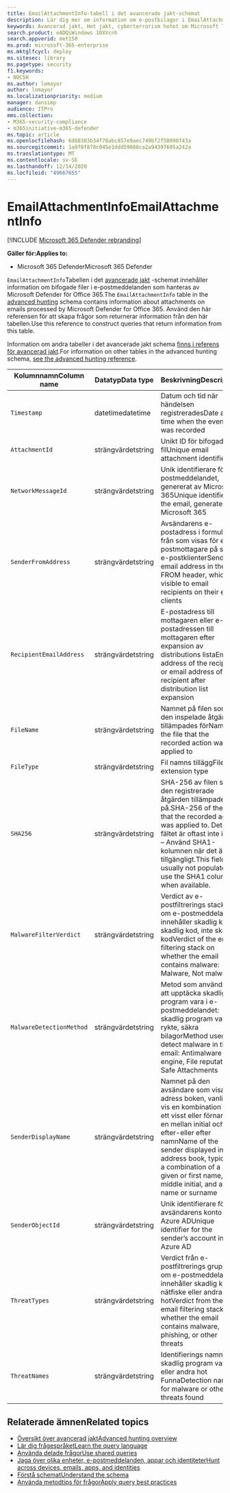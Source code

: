 ```yaml
---
title: EmailAttachmentInfo-tabell i det avancerade jakt-schemat
description: Lär dig mer om information om e-postbilagor i EmailAttachmentInfo-tabellen för Advanced jakt-schemat
keywords: Avancerad jakt, Hot jakt, cyberterrorism hotet om Microsoft Threat Protection, Microsoft 365, MTP, m365, sökning, frågor, telemetri, schema referens, kusto, tabell, kolumn, datatyp, beskrivning, EmailAttachmentInfo, nätverks meddelande-ID, avsändare, mottagare, bifogade filer, namn och skadlig program vara Verdict
search.product: eADQiWindows 10XVcnh
search.appverid: met150
ms.prod: microsoft-365-enterprise
ms.mktglfcycl: deploy
ms.sitesec: library
ms.pagetype: security
f1.keywords:
- NOCSH
ms.author: lomayor
author: lomayor
ms.localizationpriority: medium
manager: dansimp
audience: ITPro
mms.collection:
- M365-security-compliance
- m365initiative-m365-defender
ms.topic: article
ms.openlocfilehash: 6d88303b34f78abc857e9aec749bf2f58090f43a
ms.sourcegitcommit: 1a9f0f878c045e1ddd59088ca2a94397605a242a
ms.translationtype: MT
ms.contentlocale: sv-SE
ms.lasthandoff: 12/14/2020
ms.locfileid: "49667655"
---
```

# <a name="emailattachmentinfo"></a><span data-ttu-id="f614c-104">EmailAttachmentInfo</span><span class="sxs-lookup"><span data-stu-id="f614c-104">EmailAttachmentInfo</span></span>

[!INCLUDE [Microsoft 365 Defender rebranding](../includes/microsoft-defender.md)]


<span data-ttu-id="f614c-105">**Gäller för:**</span><span class="sxs-lookup"><span data-stu-id="f614c-105">**Applies to:**</span></span>
- <span data-ttu-id="f614c-106">Microsoft 365 Defender</span><span class="sxs-lookup"><span data-stu-id="f614c-106">Microsoft 365 Defender</span></span>



<span data-ttu-id="f614c-107">`EmailAttachmentInfo`Tabellen i det [avancerade jakt](advanced-hunting-overview.md) -schemat innehåller information om bifogade filer i e-postmeddelanden som hanteras av Microsoft Defender för Office 365.</span><span class="sxs-lookup"><span data-stu-id="f614c-107">The `EmailAttachmentInfo` table in the [advanced hunting](advanced-hunting-overview.md) schema contains information about attachments on emails processed by Microsoft Defender for Office 365.</span></span> <span data-ttu-id="f614c-108">Använd den här referensen för att skapa frågor som returnerar information från den här tabellen.</span><span class="sxs-lookup"><span data-stu-id="f614c-108">Use this reference to construct queries that return information from this table.</span></span>

<span data-ttu-id="f614c-109">Information om andra tabeller i det avancerade jakt schema [finns i referens för avancerad jakt](advanced-hunting-schema-tables.md).</span><span class="sxs-lookup"><span data-stu-id="f614c-109">For information on other tables in the advanced hunting schema, [see the advanced hunting reference](advanced-hunting-schema-tables.md).</span></span>

| <span data-ttu-id="f614c-110">Kolumnnamn</span><span class="sxs-lookup"><span data-stu-id="f614c-110">Column name</span></span> | <span data-ttu-id="f614c-111">Datatyp</span><span class="sxs-lookup"><span data-stu-id="f614c-111">Data type</span></span> | <span data-ttu-id="f614c-112">Beskrivning</span><span class="sxs-lookup"><span data-stu-id="f614c-112">Description</span></span> |
|-------------|-----------|-------------|
| `Timestamp` | <span data-ttu-id="f614c-113">datetime</span><span class="sxs-lookup"><span data-stu-id="f614c-113">datetime</span></span> | <span data-ttu-id="f614c-114">Datum och tid när händelsen registrerades</span><span class="sxs-lookup"><span data-stu-id="f614c-114">Date and time when the event was recorded</span></span> |
| `AttachmentId` | <span data-ttu-id="f614c-115">strängvärdet</span><span class="sxs-lookup"><span data-stu-id="f614c-115">string</span></span> | <span data-ttu-id="f614c-116">Unikt ID för bifogad fil</span><span class="sxs-lookup"><span data-stu-id="f614c-116">Unique email attachment identifier</span></span> |
| `NetworkMessageId` | <span data-ttu-id="f614c-117">strängvärdet</span><span class="sxs-lookup"><span data-stu-id="f614c-117">string</span></span> | <span data-ttu-id="f614c-118">Unik identifierare för e-postmeddelandet, genererat av Microsoft 365</span><span class="sxs-lookup"><span data-stu-id="f614c-118">Unique identifier for the email, generated by Microsoft 365</span></span> |
| `SenderFromAddress` | <span data-ttu-id="f614c-119">strängvärdet</span><span class="sxs-lookup"><span data-stu-id="f614c-119">string</span></span> | <span data-ttu-id="f614c-120">Avsändarens e-postadress i formuläret från som visas för e-postmottagare på sina e-postklienter</span><span class="sxs-lookup"><span data-stu-id="f614c-120">Sender email address in the FROM header, which is visible to email recipients on their email clients</span></span> |
| `RecipientEmailAddress` | <span data-ttu-id="f614c-121">strängvärdet</span><span class="sxs-lookup"><span data-stu-id="f614c-121">string</span></span> | <span data-ttu-id="f614c-122">E-postadress till mottagaren eller e-postadressen till mottagaren efter expansion av distributions lista</span><span class="sxs-lookup"><span data-stu-id="f614c-122">Email address of the recipient, or email address of the recipient after distribution list expansion</span></span> |
| `FileName` | <span data-ttu-id="f614c-123">strängvärdet</span><span class="sxs-lookup"><span data-stu-id="f614c-123">string</span></span> | <span data-ttu-id="f614c-124">Namnet på filen som den inspelade åtgärden tillämpades för</span><span class="sxs-lookup"><span data-stu-id="f614c-124">Name of the file that the recorded action was applied to</span></span> |
| `FileType` | <span data-ttu-id="f614c-125">strängvärdet</span><span class="sxs-lookup"><span data-stu-id="f614c-125">string</span></span> | <span data-ttu-id="f614c-126">Fil namns tillägg</span><span class="sxs-lookup"><span data-stu-id="f614c-126">File extension type</span></span> |
| `SHA256` | <span data-ttu-id="f614c-127">strängvärdet</span><span class="sxs-lookup"><span data-stu-id="f614c-127">string</span></span> | <span data-ttu-id="f614c-128">SHA-256 av filen som den registrerade åtgärden tillämpades på.</span><span class="sxs-lookup"><span data-stu-id="f614c-128">SHA-256 of the file that the recorded action was applied to.</span></span> <span data-ttu-id="f614c-129">Det här fältet är oftast inte ifyllt – Använd SHA1-kolumnen när det är tillgängligt.</span><span class="sxs-lookup"><span data-stu-id="f614c-129">This field is usually not populated — use the SHA1 column when available.</span></span> |
| `MalwareFilterVerdict` | <span data-ttu-id="f614c-130">strängvärdet</span><span class="sxs-lookup"><span data-stu-id="f614c-130">string</span></span> | <span data-ttu-id="f614c-131">Verdict av e-postfiltrerings stack på om e-postmeddelandet innehåller skadlig kod: skadlig kod, inte skadlig kod</span><span class="sxs-lookup"><span data-stu-id="f614c-131">Verdict of the email filtering stack on whether the email contains malware: Malware, Not malware</span></span> |
| `MalwareDetectionMethod` | <span data-ttu-id="f614c-132">strängvärdet</span><span class="sxs-lookup"><span data-stu-id="f614c-132">string</span></span> | <span data-ttu-id="f614c-133">Metod som används för att upptäcka skadlig program vara i e-postmeddelandet: skadlig program vara, fil rykte, säkra bilagor</span><span class="sxs-lookup"><span data-stu-id="f614c-133">Method used to detect malware in the email: Antimalware engine, File reputation, Safe Attachments</span></span> |
| `SenderDisplayName` | <span data-ttu-id="f614c-134">strängvärdet</span><span class="sxs-lookup"><span data-stu-id="f614c-134">string</span></span> | <span data-ttu-id="f614c-135">Namnet på den avsändare som visas i adress boken, vanligt vis en kombination av ett visst eller förnamn, en mellan initial och ett efter-eller efter namn</span><span class="sxs-lookup"><span data-stu-id="f614c-135">Name of the sender displayed in the address book, typically a combination of a given or first name, a middle initial, and a last name or surname</span></span> |
| `SenderObjectId` | <span data-ttu-id="f614c-136">strängvärdet</span><span class="sxs-lookup"><span data-stu-id="f614c-136">string</span></span> | <span data-ttu-id="f614c-137">Unik identifierare för avsändarens konto i Azure AD</span><span class="sxs-lookup"><span data-stu-id="f614c-137">Unique identifier for the sender’s account in Azure AD</span></span> |
| `ThreatTypes` | <span data-ttu-id="f614c-138">strängvärdet</span><span class="sxs-lookup"><span data-stu-id="f614c-138">string</span></span> | <span data-ttu-id="f614c-139">Verdict från e-postfiltrerings gruppen om e-postmeddelandet innehåller skadlig kod, nätfiske eller andra hot</span><span class="sxs-lookup"><span data-stu-id="f614c-139">Verdict from the email filtering stack on whether the email contains malware, phishing, or other threats</span></span> |
| `ThreatNames` | <span data-ttu-id="f614c-140">strängvärdet</span><span class="sxs-lookup"><span data-stu-id="f614c-140">string</span></span> | <span data-ttu-id="f614c-141">Identifierings namn för skadlig program vara eller andra hot Funna</span><span class="sxs-lookup"><span data-stu-id="f614c-141">Detection name for malware or other threats found</span></span> |

## <a name="related-topics"></a><span data-ttu-id="f614c-142">Relaterade ämnen</span><span class="sxs-lookup"><span data-stu-id="f614c-142">Related topics</span></span>
- [<span data-ttu-id="f614c-143">Översikt över avancerad jakt</span><span class="sxs-lookup"><span data-stu-id="f614c-143">Advanced hunting overview</span></span>](advanced-hunting-overview.md)
- [<span data-ttu-id="f614c-144">Lär dig frågespråket</span><span class="sxs-lookup"><span data-stu-id="f614c-144">Learn the query language</span></span>](advanced-hunting-query-language.md)
- [<span data-ttu-id="f614c-145">Använda delade frågor</span><span class="sxs-lookup"><span data-stu-id="f614c-145">Use shared queries</span></span>](advanced-hunting-shared-queries.md)
- [<span data-ttu-id="f614c-146">Jaga över olika enheter, e-postmeddelanden, appar och identiteter</span><span class="sxs-lookup"><span data-stu-id="f614c-146">Hunt across devices, emails, apps, and identities</span></span>](advanced-hunting-query-emails-devices.md)
- [<span data-ttu-id="f614c-147">Förstå schemat</span><span class="sxs-lookup"><span data-stu-id="f614c-147">Understand the schema</span></span>](advanced-hunting-schema-tables.md)
- [<span data-ttu-id="f614c-148">Använda metodtips för frågor</span><span class="sxs-lookup"><span data-stu-id="f614c-148">Apply query best practices</span></span>](advanced-hunting-best-practices.md)
